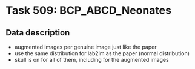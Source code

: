 Task 509: BCP_ABCD_Neonates
===========================

Data description
----------------

* augmented images per genuine image just like the paper
* use the same distribution for lab2im as the paper (normal distribution)
* skull is on for all of them, including for the augmented images
